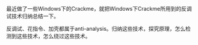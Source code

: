 最近做了一些Windows下的Crackme，就把Windows下Crackme所用到的反调试技术归纳总结一下。

反调试、花指令、加壳都属于anti-analysis。归纳这些技术，探究原理，怎么检测到这些技术，怎么绕过这些技术。
